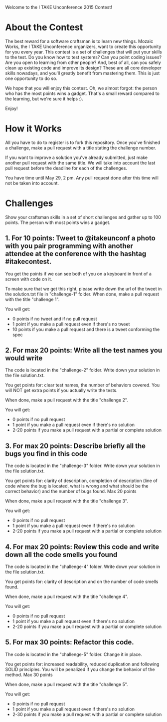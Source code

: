 Welcome to the I TAKE Unconference 2015 Contest!

# About the Contest

The best reward for a software craftsman is to learn new things. Mozaic Works, the I TAKE Unconference organizers, want to create this opportunity for you every year. This contest is a set of challenges that will put your skills to the test. Do you know how to test systems? Can you point coding issues? Are you open to learning from other people? And, best of all, can you safely clean up existing code and improve its design? These are all core developer skills nowadays, and you'll greatly benefit from mastering them. This is just one opportunity to do so.

We hope that you will enjoy this contest. Oh, we almost forgot: the person who has the most points wins a gadget. That's a small reward compared to the learning, but we're sure it helps :).

Enjoy!

# How it Works

All you have to do to register is to fork this repository. Once you've finished a challenge, make a pull request with a title stating the challenge number.

If you want to improve a solution you've already submitted, just make another pull request with the same title. We will take into account the last pull request before the deadline for each of the challenges.

You have time until May 29, 2 pm. Any pull request done after this time will not be taken into account.

# Challenges

Show your craftsman skills in a set of short challenges and gather up to 100 points. The person with most points wins a gadget.

## 1. For 10 points: Tweet to @itakeunconf a photo with you pair programming with another attendee at the conference with the hashtag #itakecontest.

You get the points if we can see both of you on a keyboard in front of a screen with code on it.

To make sure that we get this right, please write down the url of the tweet in the solution.txt file in "challenge-1" folder. When done, make a pull request with the title "challenge 1". 

You will get:

* 0 points if no tweet and if no pull request
* 1 point if you make a pull request even if there's no tweet
* 10 points if you make a pull request and there is a tweet conforming the spec

## 2. For max 20 points: Write all the test names you would write 

The code is located in the "challenge-2" folder. Write down your solution in the file solution.txt.

You get points for: clear test names, the number of behaviors covered. You will NOT get extra points if you actually write the tests.

When done, make a pull request with the title "challenge 2".

You will get:

* 0 points if no pull request 
* 1 point if you make a pull request even if there's no solution
* 2-20 points if you make a pull request with a partial or complete solution

## 3. For max 20 points:  Describe briefly all the bugs you find in this code

The code is located in the "challenge-3" folder. Write down your solution in the file solution.txt.

You get points for: clarity of description, completion of description (line of code where the bug is located, what is wrong and what should be the correct behavior) and the number of bugs found. Max 20 points

When done, make a pull request with the title "challenge 3".

You will get:

* 0 points if no pull request 
* 1 point if you make a pull request even if there's no solution
* 2-20 points if you make a pull request with a partial or complete solution

## 4. For max 20 points: Review this code and write down all the code smells you found

The code is located in the "challenge-4" folder. Write down your solution in the file solution.txt.

You get points for: clarity of description and on the number of code smells found.

When done, make a pull request with the title "challenge 4".

You will get:

* 0 points if no pull request 
* 1 point if you make a pull request even if there's no solution
* 2-20 points if you make a pull request with a partial or complete solution

## 5. For max 30 points: Refactor this code.

The code is located in the "challenge-5" folder. Change it in place.

You get points for: increased readability, reduced duplication and following SOLID principles. You will be penalized if you change the behavior of the method. Max 30 points

When done, make a pull request with the title "challenge 5".

You will get:

* 0 points if no pull request 
* 1 point if you make a pull request even if there's no solution
* 2-30 points if you make a pull request with a partial or complete solution
